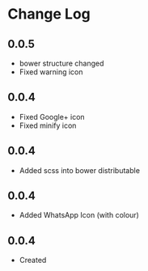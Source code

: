 # Change Log

## 0.0.5

  * bower structure changed
  * Fixed warning icon
  
## 0.0.4

  * Fixed Google+ icon
  * Fixed minify icon
  
## 0.0.4

  * Added scss into bower distributable
  
## 0.0.4

  * Added WhatsApp Icon (with colour)
  
## 0.0.4

  * Created